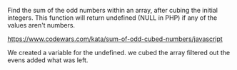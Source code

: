 Find the sum of the odd numbers within an array, after cubing the initial integers. This function will return undefined (NULL in PHP) if any of the values aren't numbers.

https://www.codewars.com/kata/sum-of-odd-cubed-numbers/javascript

We created a variable for the undefined.
we cubed the array
filtered out the evens
added what was left.
